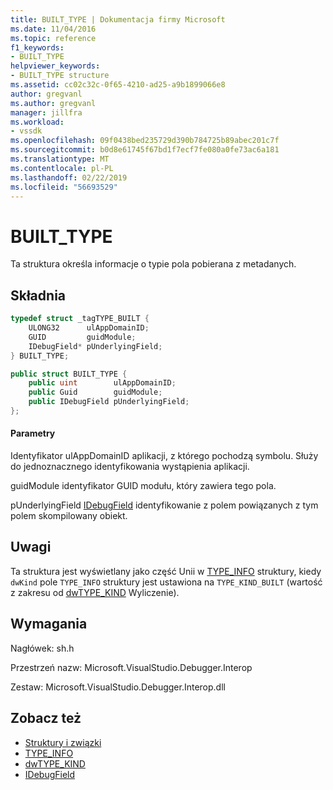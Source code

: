 ```yaml
---
title: BUILT_TYPE | Dokumentacja firmy Microsoft
ms.date: 11/04/2016
ms.topic: reference
f1_keywords:
- BUILT_TYPE
helpviewer_keywords:
- BUILT_TYPE structure
ms.assetid: cc02c32c-0f65-4210-ad25-a9b1899066e8
author: gregvanl
ms.author: gregvanl
manager: jillfra
ms.workload:
- vssdk
ms.openlocfilehash: 09f0438bed235729d390b784725b89abec201c7f
ms.sourcegitcommit: b0d8e61745f67bd1f7ecf7fe080a0fe73ac6a181
ms.translationtype: MT
ms.contentlocale: pl-PL
ms.lasthandoff: 02/22/2019
ms.locfileid: "56693529"
---
```

# <a name="builttype"></a>BUILT_TYPE
Ta struktura określa informacje o typie pola pobierana z metadanych.

## <a name="syntax"></a>Składnia

```cpp
typedef struct _tagTYPE_BUILT {
    ULONG32      ulAppDomainID;
    GUID         guidModule;
    IDebugField* pUnderlyingField;
} BUILT_TYPE;
```

```csharp
public struct BUILT_TYPE {
    public uint        ulAppDomainID;
    public Guid        guidModule;
    public IDebugField pUnderlyingField;
};
```

#### <a name="parameters"></a>Parametry
Identyfikator ulAppDomainID aplikacji, z którego pochodzą symbolu. Służy do jednoznacznego identyfikowania wystąpienia aplikacji.

guidModule identyfikator GUID modułu, który zawiera tego pola.

pUnderlyingField [IDebugField](../../../extensibility/debugger/reference/idebugfield.md) identyfikowanie z polem powiązanych z tym polem skompilowany obiekt.

## <a name="remarks"></a>Uwagi
Ta struktura jest wyświetlany jako część Unii w [TYPE_INFO](../../../extensibility/debugger/reference/type-info.md) struktury, kiedy `dwKind` pole `TYPE_INFO` struktury jest ustawiona na `TYPE_KIND_BUILT` (wartość z zakresu od [dwTYPE_KIND](../../../extensibility/debugger/reference/dwtype-kind.md) Wyliczenie).

## <a name="requirements"></a>Wymagania
Nagłówek: sh.h

Przestrzeń nazw: Microsoft.VisualStudio.Debugger.Interop

Zestaw: Microsoft.VisualStudio.Debugger.Interop.dll

## <a name="see-also"></a>Zobacz też
- [Struktury i związki](../../../extensibility/debugger/reference/structures-and-unions.md)
- [TYPE_INFO](../../../extensibility/debugger/reference/type-info.md)
- [dwTYPE_KIND](../../../extensibility/debugger/reference/dwtype-kind.md)
- [IDebugField](../../../extensibility/debugger/reference/idebugfield.md)
